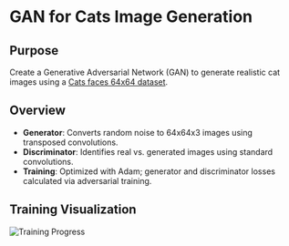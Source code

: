 # GAN for Cats Image Generation

## Purpose
Create a Generative Adversarial Network (GAN) to generate realistic cat images using a [Cats faces 64x64 dataset](https://www.kaggle.com/datasets/spandan2/cats-faces-64x64-for-generative-models/data).

## Overview
- **Generator**: Converts random noise to 64x64x3 images using transposed convolutions.
- **Discriminator**: Identifies real vs. generated images using standard convolutions.
- **Training**: Optimized with Adam; generator and discriminator losses calculated via adversarial training.

## Training Visualization
![Training Progress](generated_cats/cats_gan.gif)

